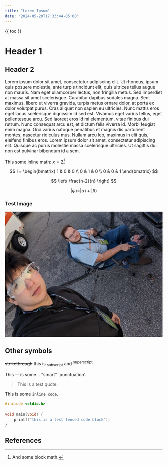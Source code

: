 ```yaml
---
title: "Lorem Ipsum"
date: "2024-05-20T17:33:44-05:00"
---
```


{{ toc }}

# Header 1


## Header 2

Lorem ipsum dolor sit amet, consectetur adipiscing elit. Ut rhoncus, ipsum quis posuere molestie, ante turpis tincidunt elit, quis ultrices tellus augue non mauris. Nam eget ullamcorper lectus, non fringilla metus. Sed imperdiet at massa sit amet scelerisque. Curabitur dapibus sodales magna. Sed maximus, libero ut viverra gravida, turpis metus ornare dolor, at porta ex dolor volutpat purus. Cras aliquet non sapien eu ultricies. Nunc mattis eros eget lacus scelerisque dignissim id sed est. Vivamus eget varius tellus, eget pellentesque arcu. Sed laoreet eros id mi elementum, vitae finibus dui rutrum. Nunc consequat arcu est, et dictum felis viverra id. Morbi feugiat enim magna. Orci varius natoque penatibus et magnis dis parturient montes, nascetur ridiculus mus. Nullam arcu leo, maximus in elit quis, eleifend finibus eros. Lorem ipsum dolor sit amet, consectetur adipiscing elit. Quisque ac purus molestie massa scelerisque ultricies. Ut sagittis dui non est pulvinar bibendum id a sem. 

This some inline math: $x = 2$[^1]

$$
I = 
\begin{bmatrix}
1 & 0 & 0 \\
0 & 1 & 0 \\
0 & 0 & 1
\end{bmatrix}
$$


$$
\left( \frac{n-2}{n} \right)
$$

$$
|\psi\rangle = |\alpha\rangle + |\beta\rangle
$$


### Test Image
![image of dan](./img/grillmaster_dan.jpg "Grillmaster Dan")

## Other symbols

~~strikethrough~~ this is <sub>subscript</sub> and <sup>superscript</sup>. 

This -- is some... "smart" 'punctuation'. 


> This is a test quote.

This is some `inline code`. 

```c
#include <stdio.h>

void main(void) {
    printf("this is a test fenced code block");
}
```
## References
[^1]: And some block math.
